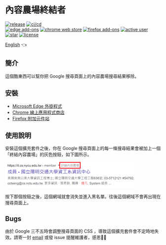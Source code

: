 # 內容農場終結者

[![release](https://img.shields.io/github/v/release/wdzeng/the-content-farm-terminator)](https://github.com/wdzeng/the-content-farm-terminator/releases/latest)
[![ci/cd](https://img.shields.io/github/actions/workflow/status/wdzeng/the-content-farm-terminator/publish.yml?branch=main)](https://github.com/wdzeng/the-content-farm-terminator/actions)  
[![edge add-ons](https://img.shields.io/badge/dynamic/json?logo=microsoftedge&logoColor=white&label=edge%20add-on&prefix=v&query=%24.version&url=https%3A%2F%2Fmicrosoftedge.microsoft.com%2Faddons%2Fgetproductdetailsbycrxid%2Fklphenilpobkhhddphhmkfedbedplpkj)](https://microsoftedge.microsoft.com/addons/detail/klphenilpobkhhddphhmkfedbedplpkj)
[![chrome web store](https://img.shields.io/chrome-web-store/v/chhekpgdckchblnfdelceaigmlfbakgn?logo=googlechrome&logoColor=white)](https://chrome.google.com/webstore/detail/chhekpgdckchblnfdelceaigmlfbakgn)
[![firefox add-ons](https://img.shields.io/amo/v/the-content-farm-terminator?label=firefox%20add-ons&logo=firefox&logoColor=white)](https://addons.mozilla.org/firefox/addon/the-content-farm-terminator/)
[![active user](https://img.shields.io/chrome-web-store/users/chhekpgdckchblnfdelceaigmlfbakgn?color=gold&label=active%20user) ![star](https://img.shields.io/github/stars/wdzeng/the-content-farm-terminator?color=gold)](#)
[![license](https://img.shields.io/github/license/wdzeng/the-content-farm-terminator?color=red)](https://github.com/wdzeng/the-content-farm-terminator/blob/main/LICENSE)

[English](README_en.md) 👈

## 簡介

這個酷東西可以幫你把 Google 搜尋頁面上的內容農場搜尋結果移除。

## 安裝

- [Microsoft Edge 外掛程式](https://microsoftedge.microsoft.com/addons/detail/klphenilpobkhhddphhmkfedbedplpkj)
- [Chrome 線上應用程式商店](https://chrome.google.com/webstore/detail/the-content-farm-terminat/chhekpgdckchblnfdelceaigmlfbakgn)
- [Firefox 附加元件站](https://addons.mozilla.org/firefox/addon/the-content-farm-terminator/)

## 使用說明

安裝這個擴充套件之後，你在 Google 搜尋頁面上的每一條搜尋結果會被加上一個「終結內容農場」的灰色按鈕，如下圖所示。

<img src="res/demo.png" alt="demo">

按下那個按鈕之後，這個網域就會消失並進入黑名單。往後這個網域不會再出現在搜尋頁面上。

## Bugs

由於 Google 三不五時會調整搜尋頁面的 CSS ，導致這個擴充套件會不定時地失效。請寄一封 [email](mailto:me@hyperbola.me) 或發 issue 提醒維護者，感恩🙏🙏
